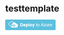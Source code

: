 # testtemplate

<a href="https://portal.azure.com/#create/Microsoft.Template/uri/https%3A%2F%2Fgithub.com%2Ftail9951%2Ftesttemplate%2Fblob%2Fmaster%2F1vm%2Ftemplate_1vm.json" target="_blank">
    <img src="https://raw.githubusercontent.com/Azure/azure-quickstart-templates/master/1-CONTRIBUTION-GUIDE/images/deploytoazure.png"/>